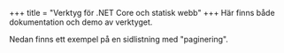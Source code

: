 +++
title = "Verktyg för .NET Core och statisk webb"
+++
Här finns både dokumentation och demo av verktyget.

Nedan finns ett exempel på en sidlistning med "paginering".